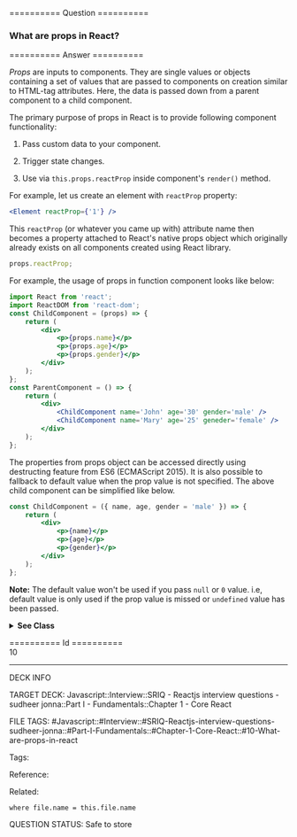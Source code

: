 ========== Question ==========  

### What are props in React?  

========== Answer ==========  

_Props_ are inputs to components. They are single values or objects containing a set of values that are passed to components on creation similar to HTML-tag attributes. Here, the data is passed down from a parent component to a child component.

The primary purpose of props in React is to provide following component functionality:

1. Pass custom data to your component.

2. Trigger state changes.

3. Use via `this.props.reactProp` inside component's `render()` method.

For example, let us create an element with `reactProp` property:

```jsx
<Element reactProp={'1'} />
```

This `reactProp` (or whatever you came up with) attribute name then becomes a property attached to React's native props object which originally already exists on all components created using React library.

```jsx
props.reactProp;
```

For example, the usage of props in function component looks like below:

```jsx
import React from 'react';
import ReactDOM from 'react-dom';
const ChildComponent = (props) => {
    return (
        <div>
            <p>{props.name}</p>
            <p>{props.age}</p>
            <p>{props.gender}</p>
        </div>
    );
};
const ParentComponent = () => {
    return (
        <div>
            <ChildComponent name='John' age='30' gender='male' />
            <ChildComponent name='Mary' age='25' geneder='female' />
        </div>
    );
};
```

The properties from props object can be accessed directly using destructing feature from ES6 (ECMAScript 2015). It is also possible to fallback to default value when the prop value is not specified. The above child component can be simplified like below.

```jsx
const ChildComponent = ({ name, age, gender = 'male' }) => {
    return (
        <div>
            <p>{name}</p>
            <p>{age}</p>
            <p>{gender}</p>
        </div>
    );
};
```

**Note:** The default value won't be used if you pass `null` or `0` value. i.e, default value is only used if the prop value is missed or `undefined` value has been passed.

  <details><summary><b>See Class</b></summary>

The Props accessed in Class Based Component as below

```jsx
import React from 'react';
import ReactDOM from 'react-dom';
class ChildComponent extends React.Component {
    render() {
        return (
            <div>
                <p>{this.props.name}</p>
                <p>{this.props.age}</p>
                <p>{this.props.gender}</p>
            </div>
        );
    }
}
class ParentComponent extends React.Component {
    render() {
        return (
            <div>
                <ChildComponent name='John' age='30' gender='male' />
                <ChildComponent name='Mary' age='25' gender='female' />
            </div>
        );
    }
}
```

  </details>

========== Id ==========  
10

---

DECK INFO

TARGET DECK: Javascript::Interview::SRIQ - Reactjs interview questions - sudheer jonna::Part I - Fundamentals::Chapter 1 - Core React

FILE TAGS: #Javascript::#Interview::#SRIQ-Reactjs-interview-questions-sudheer-jonna::#Part-I-Fundamentals::#Chapter-1-Core-React::#10-What-are-props-in-react

Tags:

Reference:

Related:

```dataview
where file.name = this.file.name
```
QUESTION STATUS: Safe to store
